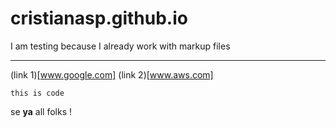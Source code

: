 # cristianasp.github.io

I am testing because I already work with markup files

---

(link 1)[www.google.com]
(link 2)[www.aws.com]

```
this is code
```

se **ya** all folks !
